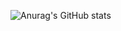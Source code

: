 ![Anurag's GitHub stats](https://github-readme-stats.vercel.app/api?username=Shrooxie&show_icons=true&theme=synthwave)


